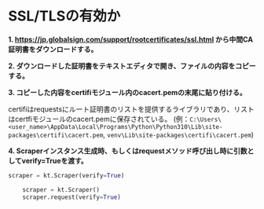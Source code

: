 # SSL/TLSの有効か

**1. https://jp.globalsign.com/support/rootcertificates/ssl.html から中間CA証明書をダウンロードする。**

**2. ダウンロードした証明書をテキストエディタで開き、ファイルの内容をコピーする。**

**3. コピーした内容をcertifiモジュール内のcacert.pemの末尾に貼り付ける。**

certifiはrequestsにルート証明書のリストを提供するライブラリであり、リストはcertfiモジュールのcacert.pemに保存されている。
(例：`C:\Users\<user_name>\AppData\Local\Programs\Python\Python310\Lib\site-packages\certifi\cacert.pem`, `venv\Lib\site-packages\certifi\cacert.pem`)

**4. Scraperインスタンス生成時、もしくはrequestメソッド呼び出し時に引数としてverify=Trueを渡す。**

```python
scraper = kt.Scraper(verify=True)
```

```python
    scraper = kt.Scraper()
    scraper.request(verify=True)
```